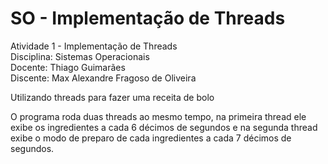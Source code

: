 # SO - Implementação de Threads
Atividade 1 - Implementação de Threads
<br>
Disciplina: Sistemas Operacionais
<br>
Docente: Thiago Guimarães
<br>
Discente: Max Alexandre Fragoso de Oliveira

Utilizando threads para fazer uma receita de bolo 
 
 O programa roda duas threads ao mesmo tempo, na primeira thread ele exibe os ingredientes a cada 6 décimos de segundos e na segunda thread exibe o modo de preparo de cada ingredientes a cada 7 décimos de segundos.
